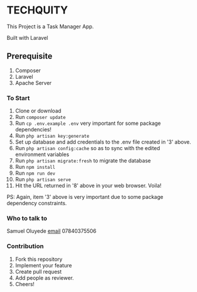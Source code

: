 # TECHQUITY

This Project is a Task Manager App.

Built with Laravel

## Prerequisite

1. Composer
2. Laravel
3. Apache Server

### To Start

1. Clone or download
2. Run `composer update`
3. Run `cp .env.example .env` very important for some package dependencies!
4. Run `php artisan key:generate`
5. Set up database and add credentials to the .env file created in '3' above.
6. Run `php artisan config:cache` so as to sync with the edited environment variables
7. Run `php artisan migrate:fresh` to migrate the database
8. Run `npm install`
9. Run `npm run dev`
8. Run `php artisan serve`
9. Hit the URL returned in '8' above in your web browser. Voila!

PS: Again, item '3' above is very important due to some package dependency constraints.

### Who to talk to

Samuel Oluyede [email](mailto:masei25@gmail.com) 07840375506

### Contribution

1. Fork this repository
2. Implement your feature
3. Create pull request
4. Add people as reviewer.
5. Cheers!

